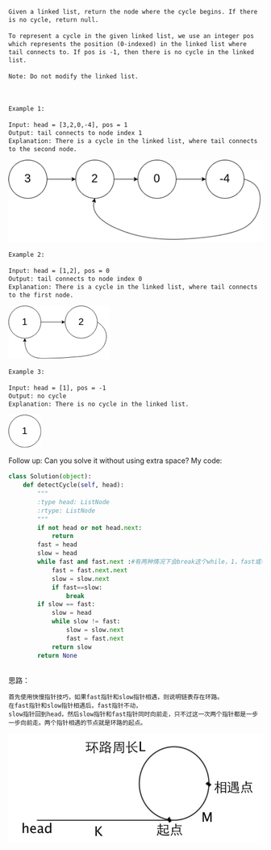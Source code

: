 ```
Given a linked list, return the node where the cycle begins. If there is no cycle, return null.

To represent a cycle in the given linked list, we use an integer pos which represents the position (0-indexed) in the linked list where tail connects to. If pos is -1, then there is no cycle in the linked list.

Note: Do not modify the linked list.

 

Example 1:

Input: head = [3,2,0,-4], pos = 1
Output: tail connects to node index 1
Explanation: There is a cycle in the linked list, where tail connects to the second node.
```
![example1](https://github.com/hcudhcb/LeetCode/blob/master/image_leetcode/circularlinkedlist.png)
```
Example 2:

Input: head = [1,2], pos = 0
Output: tail connects to node index 0
Explanation: There is a cycle in the linked list, where tail connects to the first node.
```
![example2](https://github.com/hcudhcb/LeetCode/blob/master/image_leetcode/circularlinkedlist_test2.png)
```
Example 3:

Input: head = [1], pos = -1
Output: no cycle
Explanation: There is no cycle in the linked list.
```
![example3](https://github.com/hcudhcb/LeetCode/blob/master/image_leetcode/circularlinkedlist_test3.png)

Follow up:
Can you solve it without using extra space?
My code:
```python
class Solution(object):
    def detectCycle(self, head):
        """
        :type head: ListNode
        :rtype: ListNode
        """
        if not head or not head.next:
            return 
        fast = head
        slow = head
        while fast and fast.next :#有两种情况下会break这个while，1，fast或者fast.next为空，或者存在环
            fast = fast.next.next
            slow = slow.next
            if fast==slow:
                break
        if slow == fast: 
            slow = head
            while slow != fast:
                slow = slow.next
                fast = fast.next
            return slow
        return None
        
```
思路：
```
首先使用快慢指针技巧，如果fast指针和slow指针相遇，则说明链表存在环路。
在fast指针和slow指针相遇后，fast指针不动，
slow指针回到head，然后slow指针和fast指针同时向前走，只不过这一次两个指针都是一步一步向前走。两个指针相遇的节点就是环路的起点。
```
![示意图](https://github.com/hcudhcb/LeetCode/blob/master/image_leetcode/301735018146408.jpg)
